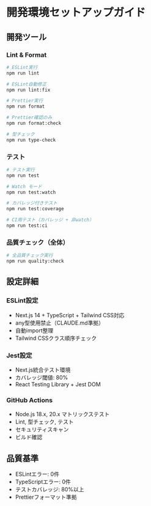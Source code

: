 # 開発環境セットアップガイド

## 開発ツール

### Lint & Format
```bash
# ESLint実行
npm run lint

# ESLint自動修正
npm run lint:fix

# Prettier実行
npm run format

# Prettier確認のみ
npm run format:check

# 型チェック
npm run type-check
```

### テスト
```bash
# テスト実行
npm run test

# Watch モード
npm run test:watch

# カバレッジ付きテスト
npm run test:coverage

# CI用テスト（カバレッジ + 非watch）
npm run test:ci
```

### 品質チェック（全体）
```bash
# 全品質チェック実行
npm run quality:check
```

## 設定詳細

### ESLint設定
- Next.js 14 + TypeScript + Tailwind CSS対応
- any型使用禁止（CLAUDE.md準拠）
- 自動import整理
- Tailwind CSSクラス順序チェック

### Jest設定
- Next.js統合テスト環境
- カバレッジ閾値: 80%
- React Testing Library + Jest DOM

### GitHub Actions
- Node.js 18.x, 20.x マトリックステスト
- Lint, 型チェック, テスト
- セキュリティスキャン
- ビルド確認

## 品質基準
- ESLintエラー: 0件
- TypeScriptエラー: 0件
- テストカバレッジ: 80%以上
- Prettierフォーマット準拠
